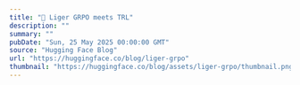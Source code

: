 ```yaml
---
title: "🐯 Liger GRPO meets TRL"
description: ""
summary: ""
pubDate: "Sun, 25 May 2025 00:00:00 GMT"
source: "Hugging Face Blog"
url: "https://huggingface.co/blog/liger-grpo"
thumbnail: "https://huggingface.co/blog/assets/liger-grpo/thumbnail.png"
---
```


